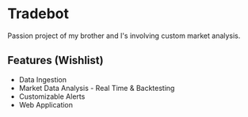 # Tradebot

Passion project of my brother and I's involving custom market analysis.

## Features (Wishlist)

- Data Ingestion
- Market Data Analysis - Real Time & Backtesting
- Customizable Alerts
- Web Application
